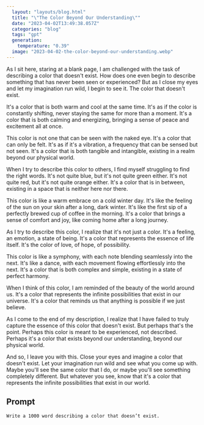 ```yaml
---
  layout: "layouts/blog.html"
  title: "\"The Color Beyond Our Understanding\""
  date: "2023-04-02T13:49:38.057Z"
  categories: "blog"
  tags: "gpt"
  generation: 
    temperature: "0.39"
  image: "2023-04-02-the-color-beyond-our-understanding.webp"
---
```

As I sit here, staring at a blank page, I am challenged with the task of describing a color that doesn't exist. How does one even begin to describe something that has never been seen or experienced? But as I close my eyes and let my imagination run wild, I begin to see it. The color that doesn't exist.

It's a color that is both warm and cool at the same time. It's as if the color is constantly shifting, never staying the same for more than a moment. It's a color that is both calming and energizing, bringing a sense of peace and excitement all at once.

This color is not one that can be seen with the naked eye. It's a color that can only be felt. It's as if it's a vibration, a frequency that can be sensed but not seen. It's a color that is both tangible and intangible, existing in a realm beyond our physical world.

When I try to describe this color to others, I find myself struggling to find the right words. It's not quite blue, but it's not quite green either. It's not quite red, but it's not quite orange either. It's a color that is in between, existing in a space that is neither here nor there.

This color is like a warm embrace on a cold winter day. It's like the feeling of the sun on your skin after a long, dark winter. It's like the first sip of a perfectly brewed cup of coffee in the morning. It's a color that brings a sense of comfort and joy, like coming home after a long journey.

As I try to describe this color, I realize that it's not just a color. It's a feeling, an emotion, a state of being. It's a color that represents the essence of life itself. It's the color of love, of hope, of possibility.

This color is like a symphony, with each note blending seamlessly into the next. It's like a dance, with each movement flowing effortlessly into the next. It's a color that is both complex and simple, existing in a state of perfect harmony.

When I think of this color, I am reminded of the beauty of the world around us. It's a color that represents the infinite possibilities that exist in our universe. It's a color that reminds us that anything is possible if we just believe.

As I come to the end of my description, I realize that I have failed to truly capture the essence of this color that doesn't exist. But perhaps that's the point. Perhaps this color is meant to be experienced, not described. Perhaps it's a color that exists beyond our understanding, beyond our physical world.

And so, I leave you with this. Close your eyes and imagine a color that doesn't exist. Let your imagination run wild and see what you come up with. Maybe you'll see the same color that I do, or maybe you'll see something completely different. But whatever you see, know that it's a color that represents the infinite possibilities that exist in our world.


## Prompt
```markdown
Write a 1000 word describing a color that doesn’t exist.
```
